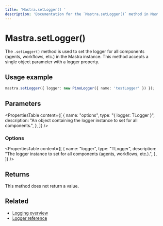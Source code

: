 ```yaml
---
title: 'Mastra.setLogger() '
description: 'Documentation for the `Mastra.setLogger()` method in Mastra, which sets the logger for all components (agents, workflows, etc.).'
---
```


# Mastra.setLogger()

The `.setLogger()` method is used to set the logger for all components (agents, workflows, etc.) in the Mastra instance. This method accepts a single object parameter with a logger property.

## Usage example

```typescript copy
mastra.setLogger({ logger: new PinoLogger({ name: 'testLogger' }) });
```

## Parameters

<PropertiesTable
content={[
{
name: "options",
type: "{ logger: TLogger }",
description: "An object containing the logger instance to set for all components.",
},
]}
/>

### Options

<PropertiesTable
content={[
{
name: "logger",
type: "TLogger",
description: "The logger instance to set for all components (agents, workflows, etc.).",
},
]}
/>

## Returns

This method does not return a value.

## Related

- [Logging overview](../../docs/observability/logging)
- [Logger reference](../../reference/observability/logger)

